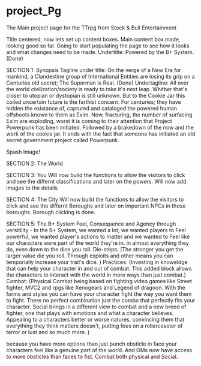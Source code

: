 # project_Pg
The Main project page for the TTrpg from Stock &amp; Bull Entertainment

Title centered, now lets set up content boxes.
Main content box made, looking good so far.
Going to start populating the page to see how it looks and what changes need to be made.
Undertitle: Powered by the B+ System. (Done)

SECTION 1: Synopsis
Tagline under title: On the verge of a New Era for mankind, a Clandestine group of International Entities are losing its grip on a Centuries old secret; The Superman Is Real. (Done)
Undertagline: All over the world civilization/society is ready to take it's next leap. Whither that's closer to utopian or dystopian is still unknown. But to the Cookie Jar this coiled uncertain future is the farthist concern. For centuries; they have hidden the existance of, captured and cataloged the powered human offshoots known to them as Exim. Now, fracturing, the number of surfacing Exim are exploding, worst it is coming to their attention that Project Powerpunk has been initiated.
Followed by a brakedown of the now and the work of the cookie jar. It ends with the fact that someone has initiated an old secret government project called Powerpunk.

Spash Image!

SECTION 2: The World


SECTION 3: You
Will now build the functions to allow the visitors to click and see the differnt classifications and later on the powers. Will now add images to the details

SECTION 4: The City
Will now build the functions to allow the visitors to click and see the differnt Boroughs and later on important NPCs in those boroughs. Borough clicking is done.

SECTION 5: The B+ System
Feel, Consequence and Agency through versitility - In the B+ System, we wanted a lot; we wanted players to Feel powerful, we wanted player's actions to matter and we wanted to Feel like our characters were part of the world they're in. in almost everything they do, even down to the dice you roll.
Die-steps: (The stronger you get the larger value die you roll. Through exploits and other means you can temporially increase your trait's dice. )
Practices: (Investing in knoweldge that can help your character in and out of combat. This added block allows the characters to interact with the world in more ways than just combat.)
Combat: (Physical Combat being based on fighting video games like Street fighter, MVC2 and rpgs like Xenogears and Legend of dragoon. With the forms and styles you can have your character fight the way you want them to fight. There no perfect combination just the combo that perfectly fits your character. 
Social brings in a different view to combat and a new breed of fighter, one that plays with emotions and what a character believes. Appealing to a characters better or worse natures, convincing them that everything they think matters doesn't, putting foes on a rollercoaster of terror or lust and so much more. )

because you have more options than just punch obsticle in face your characters feel like a genuine part of the world. And GMs now have access to more obsticles than faces to fist.
Combat both physical and Social. 